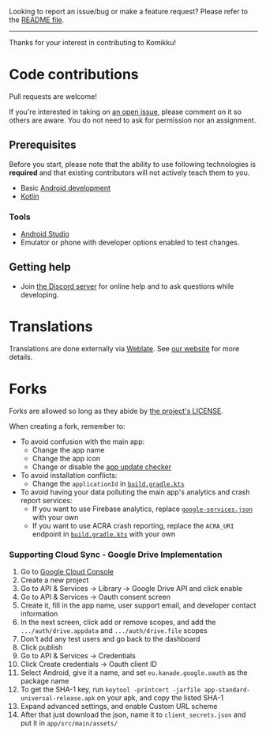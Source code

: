 Looking to report an issue/bug or make a feature request? Please refer to the [README file](https://github.com/komikku-app/komikku#issues-feature-requests-and-contributing).

---

Thanks for your interest in contributing to Komikku!


# Code contributions

Pull requests are welcome!

If you're interested in taking on [an open issue](https://github.com/komikku-app/komikku/issues), please comment on it so others are aware.
You do not need to ask for permission nor an assignment.

## Prerequisites

Before you start, please note that the ability to use following technologies is **required** and that existing contributors will not actively teach them to you.

- Basic [Android development](https://developer.android.com/)
- [Kotlin](https://kotlinlang.org/)

### Tools

- [Android Studio](https://developer.android.com/studio)
- Emulator or phone with developer options enabled to test changes.

## Getting help

- Join [the Discord server](https://discord.gg/85jB7V5AJR) for online help and to ask questions while developing.

# Translations

Translations are done externally via [Weblate](https://hosted.weblate.org/engage/komikku-app/). See [our website](https://komikku-app.github.io/docs/contribute#translation) for more details.


# Forks

Forks are allowed so long as they abide by [the project's LICENSE](https://github.com/komikku-app/komikku/blob/master/LICENSE).

When creating a fork, remember to:

- To avoid confusion with the main app:
    - Change the app name
    - Change the app icon
    - Change or disable the [app update checker](https://github.com/komikku-app/komikku/blob/master/app/src/main/java/eu/kanade/tachiyomi/data/updater/AppUpdateChecker.kt)
- To avoid installation conflicts:
    - Change the `applicationId` in [`build.gradle.kts`](https://github.com/komikku-app/komikku/blob/master/app/build.gradle.kts)
- To avoid having your data polluting the main app's analytics and crash report services:
    - If you want to use Firebase analytics, replace [`google-services.json`](https://github.com/komikku-app/komikku/blob/master/app/src/standard/google-services.json) with your own
    - If you want to use ACRA crash reporting, replace the `ACRA_URI` endpoint in [`build.gradle.kts`](https://github.com/komikku-app/komikku/blob/master/app/build.gradle.kts) with your own


### Supporting Cloud Sync - Google Drive Implementation
1. Go to [Google Cloud Console](https://console.cloud.google.com)
2. Create a new project
3. Go to API & Services -> Library -> Google Drive API and click enable
4. Go to API & Services -> Oauth consent screen
5. Create it, fill in the app name, user support email, and developer contact information
6. In the next screen, click add or remove scopes, and add the `.../auth/drive.appdata` and `.../auth/drive.file` scopes
7. Don't add any test users and go back to the dashboard
8. Click publish
9. Go to API & Services -> Credentials
10. Click Create credentials -> Oauth client ID
11. Select Android, give it a name, and set `eu.kanade.google.oauth` as the package name
12. To get the SHA-1 key, run `keytool -printcert -jarfile app-standard-universal-release.apk` on your apk, and copy the listed SHA-1
13. Expand advanced settings, and enable Custom URL scheme
14. After that just download the json, name it to `client_secrets.json` and put it in `app/src/main/assets/`
